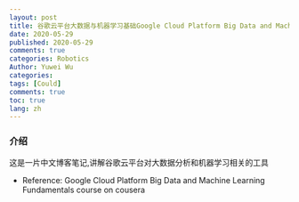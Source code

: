 ```yaml
---
layout: post
title: 谷歌云平台大数据与机器学习基础Google Cloud Platform Big Data and Machine Learning Fundamentals
date: 2020-05-29
published: 2020-05-29
comments: true
categories: Robotics
Author: Yuwei Wu
categories: 
tags: [Could]
comments: true
toc: true
lang: zh
---
```



### 介绍
这是一片中文博客笔记,讲解谷歌云平台对大数据分析和机器学习相关的工具






- Reference:  Google Cloud Platform Big Data and Machine Learning Fundamentals course on cousera
